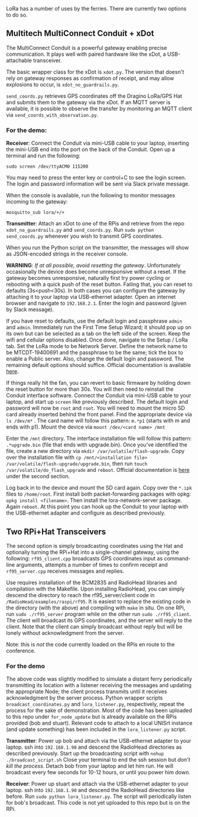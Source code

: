 LoRa has a number of uses by the ferries. There are currently two options to do so. 

Multitech MultiConnect Conduit + xDot
----------------------------------------------------

The MultiConnect Conduit is a powerful gateway enabling precise communication. It plays well with paired hardware like the xDot, a USB-attachable transceiver. 

The basic wrapper class for the xDot is `xdot.py`. The version that doesn't rely on gateway responses as confirmation of receipt, and may allow explosions to occur, is `xdot_no_guardrails.py`.

`send_coords.py` retrieves GPS coordinates off the Dragino LoRa/GPS Hat and submits them to the gateway via the xDot. If an MQTT server is available, it is possible to observe the transfer by monitoring an MQTT client via `send_coords_with_observation.py`.

### For the demo:

**Receiver**: Connect the Conduit via mini-USB cable to your laptop, inserting the mini-USB end into the port on the back of the Conduit. Open up a terminal and run the following:

```sudo screen /dev/ttyACM0 115200```

You may need to press the enter key or control+C to see the login screen. The login and password information will be sent via Slack private message.

When the console is available, run the following to monitor messages incoming to the gateway:

```mosquitto_sub lora/+/+```

**Transmitter**: Attach an xDot to one of the RPis and retrieve from the repo  `xdot_no_guardrails.py` and `send_coords.py`. Run `sudo python send_coords.py` whenever you wish to transmit GPS coordinates.

When you run the Python script on the transmitter, the messages will show as JSON-encoded strings in the receiver console. 

**WARNING**: *If at all possible, avoid resetting the gateway*. Unfortunately occasionally the device does become unresponsive without a reset. If the gateway becomes unresponsive, naturally first try power cycling or rebooting with a quick push of the reset button. Failing that, you can reset to defaults (3s<push<30s). In both cases you can configure the gateway by attaching it to your laptop via USB-ethernet adapter. Open an internet browser and navigate to `192.168.2.1`. Enter the login and password (given by Slack message). 

If you have reset to defaults, use the default login and passphrase `admin` and `admin`. Immediately run the First Time Setup Wizard; it should pop up on its own but can be selected as a tab on the left side of the screen. Keep the wifi and cellular options disabled. Once done, navigate to the Setup / LoRa tab. Set the LoRa mode to be Network Server. Define the network name to be MTCDT-19400691 and the passphrase to be the same; tick the box to enable a Public server. Also, change the default login and password. The remaining default options should suffice. Official documentation is available [here](http://www.multitech.net/developer/software/aep/getting-started-aep/).

If things really hit the fan, you can revert to basic firmware by holding down the reset button for more than 30s. You will then need to reinstall the Conduit interface software. Connect the Conduit via mini-USB cable to your laptop, and start up `screen` like previously described. The default login and password will now be `root` and `root`. You will need to mount the micro SD card already inserted behind the front panel. Find the appropriate device via `ls /dev/m*` . The card name will follow this pattern: `m.*p1` (starts with m and ends with p1). Mount the device via `mount /dev/<card name> /mnt`

Enter the `/mnt` directory. The interface installation file will follow this pattern: `.*upgrade.bin` (file that ends with upgrade.bin). Once you've identified the file, create a new directory via `mkdir /var/volatile/flash-upgrade`. Copy over the installation file with 
`cp /mnt/<installation file> /var/volatile/flash-upgrade/upgrade.bin`, then run `touch /var/volatile/do_flash_upgrade` and `reboot`. Official documentation is [here](http://www.multitech.net/developer/software/mlinux/using-mlinux/flashing-mlinux-firmware-for-conduit/
) under the second section.

Log back in to the device and mount the SD card again. Copy over the `*.ipk` files to `/home/root`. First install both packet-forwarding packages with opkg: `opkg install <filename>`. Then install the lora-network-server package. Again `reboot`. At this point you can hook up the Conduit to your laptop with the USB-ethernet adapter and configure as described previously. 

Two RPi+Hat Transceivers
----------------------------------
The second option is simply broadcasting coordinates using the Hat and optionally turning the RPi+Hat into a single-channel gateway, using the following: `rf95_client.cpp` broadcasts GPS coordinates input as command-line arguments, attempts a number of times to confirm receipt and `rf95_server.cpp` receives messages and replies.

Use requires installation of the BCM2835 and RadioHead libraries and compilation with the Makefile. Upon installing RadioHead, you can simply descend the directory to reach the rf95_server/client code in `/RadioHead/examples/raspi/rf95`. It is easiest to replace the existing code in the directory (with the above) and compiling with `make` in situ. On one RPi, run `sudo ./rf95_server` program while on the other run `sudo ./rf95_client`. The client will broadcast its GPS coordinates, and the server will reply to the client. Note that the client can simply broadcast without reply but will be lonely without acknowledgment from the server. 

Note: this is *not* the code currently loaded on the RPis en route to the conference.

### For the demo

The above code was slightly modified to simulate a distant ferry periodically transmitting its location with a listener receiving the messages and updating the appropriate Node; the client process transmits until it receives acknowledgment by the server process. Python wrapper scripts `broadcast_coordinates.py` and `lora_listener.py`, respectively, repeat the process for the sake of demonstration. Most of the code has been uploaded to this repo under `for_node_update` but is already available on the RPis provided (bob and stuart). Relevant code to attach to a local UNISrt instance (and update something) has been included in the `lora_listener.py` script. 

**Transmitter**: Power up bob and attach via the USB-ethernet adapter to your laptop. ssh into `192.168.1.90` and descend the RadioHead directories as described previously. Start up the broadcasting script with `nohup ./broadcast_script.sh`
Close your terminal to end the ssh session but *don't kill the process*. Detach bob from your laptop and let him run. He will broadcast every few seconds for 10-12 hours, or until you power him down. 

**Receiver**: Power up stuart and attach via the USB-ethernet adapter to your laptop. ssh into `192.168.1.90` and descend the RadioHead directories like before. Run `sudo python lora_listener.py`. The script will periodically listen for bob's broadcast. This code is not yet uploaded to this repo but is on the RPi. 
